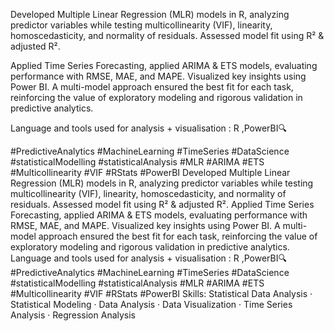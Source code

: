 Developed Multiple Linear Regression (MLR) models in R, analyzing predictor variables while testing multicollinearity (VIF), linearity, homoscedasticity, and normality of residuals. Assessed model fit using R² & adjusted R². 

Applied Time Series Forecasting, applied ARIMA & ETS models, evaluating performance with RMSE, MAE, and MAPE. Visualized key insights using Power BI. A multi-model approach ensured the best fit for each task, reinforcing the value of exploratory modeling and rigorous validation in predictive analytics.

Language and tools used for analysis + visualisation : R ,PowerBI🔍

#PredictiveAnalytics #MachineLearning #TimeSeries #DataScience #statisticalModelling #statisticalAnalysis #MLR #ARIMA #ETS #Multicollinearity #VIF #RStats #PowerBI
Developed Multiple Linear Regression (MLR) models in R, analyzing predictor variables while testing multicollinearity (VIF), linearity, homoscedasticity, and normality of residuals. Assessed model fit using R² & adjusted R². Applied Time Series Forecasting, applied ARIMA & ETS models, evaluating performance with RMSE, MAE, and MAPE. Visualized key insights using Power BI. A multi-model approach ensured the best fit for each task, reinforcing the value of exploratory modeling and rigorous validation in predictive analytics. Language and tools used for analysis + visualisation : R ,PowerBI🔍 #PredictiveAnalytics #MachineLearning #TimeSeries #DataScience #statisticalModelling #statisticalAnalysis #MLR #ARIMA #ETS #Multicollinearity #VIF #RStats #PowerBI
Skills: Statistical Data Analysis · Statistical Modeling · Data Analysis · Data Visualization · Time Series Analysis · Regression Analysis
